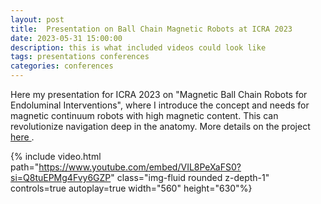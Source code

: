 ```yaml
---
layout: post
title:  Presentation on Ball Chain Magnetic Robots at ICRA 2023
date: 2023-05-31 15:00:00
description: this is what included videos could look like
tags: presentations conferences
categories: conferences
---
```

Here my presentation for ICRA 2023 on "Magnetic Ball Chain Robots for Endoluminal Interventions", where I introduce the concept and needs for magnetic continuum robots with 
high magnetic content. This can revolutionize navigation deep in the anatomy. More details on the project 
<a href='https://giovannipittiglio.github.io/projects/ballchain/'>here </a>.


{% include video.html path="https://www.youtube.com/embed/VIL8PeXaFS0?si=Q8tuEPMg4Fvy6GZP" class="img-fluid rounded z-depth-1" controls=true autoplay=true width="560" height="630"%}

